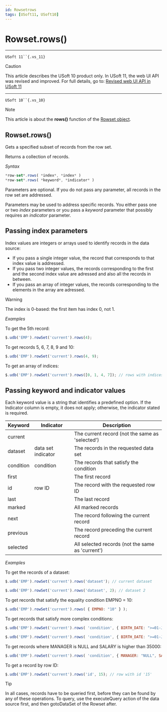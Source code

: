 ```yaml
---
id: Rowsetrows
tags: [USoft11, USoft10]
---
```

# Rowset.rows()



----

`USoft 11``{.vs_11}`

> [!CAUTION]
> This article describes the USoft 10 product only.
> In USoft 11, the web UI API was revised and improved. For full details, go to:
> [Revised web UI API in USoft 11](/docs/Web_and_app_UIs/UDB_udb/Revised_web_UI_API_in_USoft_11.md)

----

`USoft 10``{.vs_10}`

> [!NOTE]
> This article is about the **rows()** function of the [Rowset object](/docs/Web_and_app_UIs/UDB_Rowset/UDB_Rowset_object.md).

## **Rowset.rows()**

Gets a specified subset of records from the row set.

Returns a collection of records.

*Syntax*

```js
*row-set*.rows( *index*, *index* )
*row-set*.rows( *keyword*, *indicator* )
```

Parameters are optional. If you do not pass any parameter, all records in the row set are addressed.

Parameters may be used to address specific records. You either pass one or two *index* parameters or you pass a *keyword* parameter that possibly requires an *indicator* parameter.

## Passing index parameters

Index values are integers or arrays used to identify records in the data source:

- If you pass a single integer value, the record that corresponds to that index value is addressed.
- If you pass two integer values, the records corresponding to the first and the second index value are adressed and also all the records in between.
- If you pass an array of integer values, the records corresponding to the elements in the array are adressed.

> [!WARNING]
> The index is 0-based: the first item has index 0, not 1.

*Examples*

To get the 5th record:

```js
$.udb('EMP').rowSet('current').rows(4);
```

To get records 5, 6, 7, 8, 9 and 10:

```js
$.udb('EMP').rowSet('current').rows(4, 9);
```

To get an array of indices:

```js
$.udb('EMP').rowSet('current').rows([0, 1, 4, 7]); // rows with indices 0, 1, 4, and 7
```

## Passing keyword and indicator values

Each keyword value is a string that identifies a predefined option. If the Indicator column is empty, it does not apply; otherwise, the indicator stated is required.

|**Keyword**|**Indicator**|**Description**|
|--------|--------|--------|
|current |        |The current record (not the same as 'selected')|
|dataset |data set indicator|The records in the requested data set|
|condition|condition|The records that satisfy the condition|
|first   |        |The first record|
|id      |row ID  |The record with the requested row ID|
|last    |        |The last record|
|marked  |        |All marked records|
|next    |        |The record following the current record|
|previous|        |The record preceding the current record|
|selected|        |All selected records (not the same as 'current')|



*Examples*

To get the records of a dataset:

```js
$.udb('EMP').rowSet('current').rows('dataset'); // current dataset
```

```js
$.udb('EMP').rowSet('current').rows('dataset', 2); // dataset 2
```

To get records that satisfy the equality condition EMPNO = 10:

```js
$.udb('EMP').rowSet('current').rows( { EMPNO: "10" } );
```

To get records that satisfy more complex conditions:

```js
$.udb('EMP').rowSet('current').rows( 'condition', { BIRTH_DATE: ">=01-JAN-1980" } );
```

```js
$.udb('EMP').rowSet('current').rows( 'condition', { BIRTH_DATE: ">=01-JAN-1980&<=01-JAN-2000" } );
```

To get records where MANAGER is NULL and SALARY is higher than 35000:

```js
$.udb('EMP').rowSet('current').rows( 'condition', { MANAGER: "NULL", SALARY: ">35000" } );
```

To get a record by row ID:

```js
$.udb('EMP').rowSet('current').rows('id', 15); // row with id '15'
```

> [!TIP]
> In all cases, records have to be queried first, before they can be found by any of these operations. To query, use the executeQuery action of the data source first, and then gotoDataSet of the Rowset after.